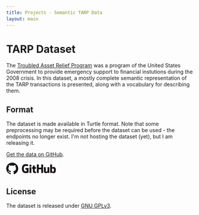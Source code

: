 ```yaml
---
title: Projects - Semantic TARP Data
layout: main
---
```

# TARP Dataset
The [Troubled Asset Relief Program](https://en.wikipedia.org/wiki/Troubled_Asset_Relief_Program) was a program of the United States Government to provide emergency support to financial instutions during the 2008 crisis. In this dataset, a mostly complete semantic representation of the TARP transactions is presented, along with a vocabulary for describing them.

## Format
The dataset is made available in Turtle format. Note that some preprocessing may be required before the dataset can be used - the endpoints no longer exist. I'm not hosting the dataset (yet), but I am releasing it.

[Get the data on GitHub](https://github.com/chrisatkin/tarp-data).

[![Blah](assets/github-logo.png)](https://github.com/chrisatkin/tarp-data)

## License
The dataset is released under [GNU GPLv3](https://github.com/chrisatkin/tarp-data/blob/master/LICENSE).